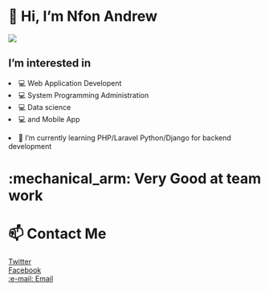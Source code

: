 <h1>👋 Hi, I’m Nfon Andrew</h1>
<img src ="https://static.thenounproject.com/png/246821-200.png"/>
<h2>I’m interested in </h2> 
<li> 💻 Web Application Developent</li>
<li> 💻 System Programming Administration</li>
<li> 💻 Data science</li>  
<li> 💻 and Mobile App</li>
<p><li>🌱 I’m currently learning PHP/Laravel Python/Django for backend development</li> 
<h1> :mechanical_arm: Very Good at team work</h1>
 <h1>📫 Contact Me </h1>
<a href="/twitter.com/nfonandrew73">Twitter </a> <br>
<a href="/facebook.com/nfonandrew">Facebook</a><br>
<a href="nfonandrew73@gmail.com">:e-mail: Email</a><br>
</p> 
<!---
andrew21-mch/andrew21-mch is a ✨ special ✨ repository because its `README.md` (this file) appears on your GitHub profile.
You can click the Preview link to take a look at your changes.

